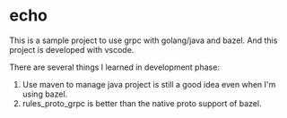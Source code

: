 # echo
This is a sample project to use grpc with golang/java and bazel.
And this project is developed with vscode.

There are several things I learned in development phase:
1. Use maven to manage java project is still a good idea even when I'm using bazel.
2. rules_proto_grpc is better than the native proto support of bazel.
